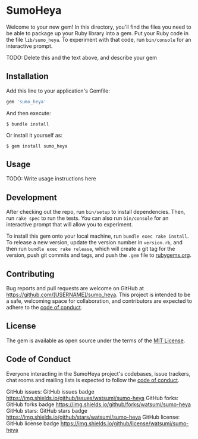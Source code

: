 # SumoHeya

Welcome to your new gem! In this directory, you'll find the files you need to be able to package up your Ruby library into a gem. Put your Ruby code in the file `lib/sumo_heya`. To experiment with that code, run `bin/console` for an interactive prompt.

TODO: Delete this and the text above, and describe your gem

## Installation

Add this line to your application's Gemfile:

```ruby
gem 'sumo_heya'
```

And then execute:

    $ bundle install

Or install it yourself as:

    $ gem install sumo_heya

## Usage

TODO: Write usage instructions here

## Development

After checking out the repo, run `bin/setup` to install dependencies. Then, run `rake spec` to run the tests. You can also run `bin/console` for an interactive prompt that will allow you to experiment.

To install this gem onto your local machine, run `bundle exec rake install`. To release a new version, update the version number in `version.rb`, and then run `bundle exec rake release`, which will create a git tag for the version, push git commits and tags, and push the `.gem` file to [rubygems.org](https://rubygems.org).

## Contributing

Bug reports and pull requests are welcome on GitHub at https://github.com/[USERNAME]/sumo_heya. This project is intended to be a safe, welcoming space for collaboration, and contributors are expected to adhere to the [code of conduct](https://github.com/[USERNAME]/sumo_heya/blob/master/CODE_OF_CONDUCT.md).


## License

The gem is available as open source under the terms of the [MIT License](https://opensource.org/licenses/MIT).

## Code of Conduct

Everyone interacting in the SumoHeya project's codebases, issue trackers, chat rooms and mailing lists is expected to follow the [code of conduct](https://github.com/[USERNAME]/sumo_heya/blob/master/CODE_OF_CONDUCT.md).



GitHub issues:	GitHub issues badge	https://img.shields.io/github/issues/watsumi/sumo-heya
GitHub forks:	GitHub forks badge	https://img.shields.io/github/forks/watsumi/sumo-heya
GitHub stars:	GitHub stars badge	https://img.shields.io/github/stars/watsumi/sumo-heya
GitHub license:	GitHub license badge	https://img.shields.io/github/license/watsumi/sumo-heya